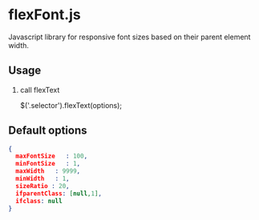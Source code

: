 # flexFont.js
Javascript library for responsive font sizes based on their parent element width.

## Usage


1. call flexText

    $('.selector').flexText(options);
    
    
    
    
## Default options
```json
{
  maxFontSize   : 100,
  minFontSize   : 1,
  maxWidth   : 9999,
  minWidth   : 1,
  sizeRatio : 20,
  ifparentClass: [null,1],
  ifclass: null
}
```
